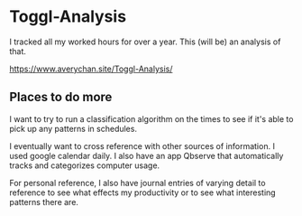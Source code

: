 # Toggl-Analysis

I tracked all my worked hours for over a year. This (will be) an analysis of that.

https://www.averychan.site/Toggl-Analysis/

## Places to do more

I want to try to run a classification algorithm on the times to see if it's able to pick up any patterns in schedules.

I eventually want to cross reference with other sources of information. I used google calendar daily. I also have an app Qbserve that automatically tracks and categorizes computer usage.

For personal reference, I also have journal entries of varying detail to reference to see what effects my productivity or to see what interesting patterns there are.

